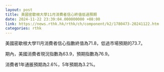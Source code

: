 ```yaml
---
layout: post
title: 美國密歇根大學11月消費者信心終值低過預期
date: 2024-11-22 23:39:04.000000000 +08:00
link: https://news.rthk.hk/rthk/ch/component/k2/1780473-20241122.htm
categories: rthk
---
```


美國密歇根大學11月消費者信心指數終值為71.8，低過市場預期的73.7。

期內，美國消費者現況指數為63.9，預期指數為76.9。

消費者1年通脹預期為2.6%，5年預期為3.2%。
